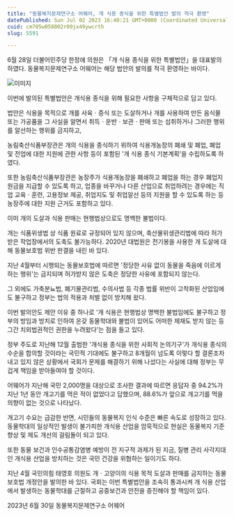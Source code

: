 ```yaml
---
title: "동물복지문제연구소 어웨어, 개 식용 종식을 위한 특별법안 발의 적극 환영"
datePublished: Sun Jul 02 2023 16:40:21 GMT+0000 (Coordinated Universal Time)
cuid: cm705w058002r09jx49ywcrth
slug: 5591

---
```



6월 28일 더불어민주당 한정애 의원은 「개 식용 종식을 위한 특별법안」을 대표발의하였다. 동물복지문제연구소 어웨어는 해당 법안의 발의를 적극 환영하는 바이다.

![이미지](https://cdn.hashnode.com/res/hashnode/image/upload/v1739258976355/1cda6e7c-7323-4888-a205-a74e6bf41ed0.jpeg)

이번에 발의된 특별법안은 개식용 종식을 위해 필요한 사항을 구체적으로 담고 있다.

법안은 식용을 목적으로 개를 사육ㆍ증식 또는 도살하거나 개를 사용하여 만든 음식물 또는 가공품을 그 사실을 알면서 취득ㆍ운반ㆍ보관ㆍ판매 또는 섭취하거나 그러한 행위를 알선하는 행위를 금지하고,

농림축산식품부장관은 개의 식용을 종식하기 위하여 식용개농장의 폐쇄 및 폐업, 폐업 및 전업에 대한 지원에 관한 사항 등이 포함된 '개 식용 종식 기본계획'을 수립하도록 하였다.

또한 농림축산식품부장관은 농장주가 식용개농장을 폐쇄하고 폐업을 하는 경우 폐업지원금을 지급할 수 있도록 하고, 업종을 바꾸거나 다른 산업으로 취업하려는 경우에는 직업 교육ㆍ훈련, 고용정보 제공, 취업지도 및 취업알선 등의 지원을 할 수 있도록 하는 등 농장주에 대한 지원 근거도 포함하고 있다.

이미 개의 도살과 식용 판매는 현행법상으로도 명백한 불법이다.

개는 식품위생법 상 식품 원료로 규정되어 있지 않으며, 축산물위생관리법에 따라 허가받은 작업장에서의 도축도 불가능하다. 2020년 대법원은 전기봉을 사용한 개 도살에 대해 동물보호법 위반 판결을 내린 바 있다.

지난 4월부터 시행되는 동물보호법에 따르면 '정당한 사유 없이 동물을 죽음에 이르게 하는 행위'는 금지되며 허가받지 않은 도축은 정당한 사유에 포함되지 않는다.

그 외에도 가축분뇨법, 폐기물관리법, 수의사법 등 각종 법률 위반이 고착화된 산업임에도 불구하고 정부는 법의 적용과 처벌 없이 방치해 왔다.

이번 발의안도 제안 이유 중 하나로 '개 식용은 현행법상 명백한 불법임에도 불구하고 정부의 방임과 방치로 인하여 온갖 동물학대와 불법이 있어도 어떠한 제재도 받지 않는 등 그간 치외법권적인 권한을 누려왔다'는 점을 들고 있다.

정부 주도로 지난해 12월 출범한 '개식용 종식을 위한 사회적 논의기구'가 개식용 종식의 수순을 합의할 것이라는 국민적 기대에도 불구하고 8개월이 넘도록 이렇다 할 결론조차 내고 있지 않은 상황에서 국회가 문제를 해결하기 위해 나섰다는 사실에 대해 정부는 무겁게 책임을 받아들여야 할 것이다.

어웨어가 지난해 국민 2,000명을 대상으로 조사한 결과에 따르면 응답자 중 94.2%가 지난 1년 동안 개고기를 먹은 적이 없었다고 답했으며, 88.6%가 앞으로 개고기를 먹을 의향이 없는 것으로 나타났다.

개고기 수요는 급감한 반면, 시민들의 동물복지 인식 수준은 빠른 속도로 성장하고 있다. 동물학대의 일상적인 발생이 불가피한 개식용 산업을 암묵적으로 현실은 동물복지 기준 향상 및 제도 개선의 걸림돌이 되고 있다.

또한 동물 보건과 인수공통감염병 예방이 전 지구적 과제가 된 지금, 질병 관리 사각지대인 개식용 산업을 방치하는 것은 국민 건강을 위협하는 일이기도 하다.

지난 4월 국민의힘 태영호 의원도 개ㆍ고양이의 식용 목적 도살과 판매를 금지하는 동물보호법 개정안을 발의한 바 있다. 국회는 이번 특별법안을 조속히 통과시켜 개 식용 산업에서 발생하는 동물학대를 근절하고 공중보건과 안전을 증진해야 할 책임이 있다.

2023년 6월 30일 동물복지문제연구소 어웨어